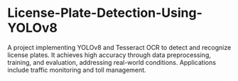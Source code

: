 # License-Plate-Detection-Using-YOLOv8
A project implementing YOLOv8 and Tesseract OCR to detect and recognize license plates. It achieves high accuracy through data preprocessing, training, and evaluation, addressing real-world conditions. Applications include traffic monitoring and toll management.

